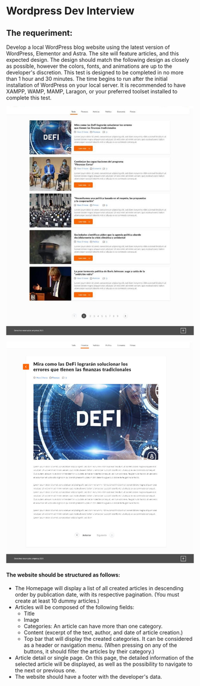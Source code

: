 # Wordpress Dev Interview

## The requeriment:

Develop a local WordPress blog website using the latest version of WordPress, Elementor and Astra. The site will feature articles, and this expected design.
The design should match the following design as closely as possible, however the colors, fonts, and animations are up to the developer's discretion. This test is designed to be completed in no more than 1 hour and 30 minutes. The time begins to run after the initial installation of WordPress on your local server. It is recommended to have XAMPP, WAMP, MAMP, Laragon, or your preferred toolset installed to complete this test.

![Home Page](img/home.jpeg)

![Single Page](img/single.jpeg)


#### The website should be structured as follows:

- The Homepage will display a list of all created articles in descending order by publication date, with its respective pagination. (You must create at least 10 dummy articles.)
- Articles will be composed of the following fields:
    - Title
    - Image
    - Categories: An article can have more than one category.
    - Content (excerpt of the text, author, and date of article creation.)
    - Top bar that will display the created categories. It can be considered as a header or navigation menu. (When pressing on any of the buttons, it should filter the articles by their category.)
- Article detail or single page. On this page, the detailed information of the selected article will be displayed, as well as the possibility to navigate to the next or previous one.
- The website should have a footer with the developer's data.
